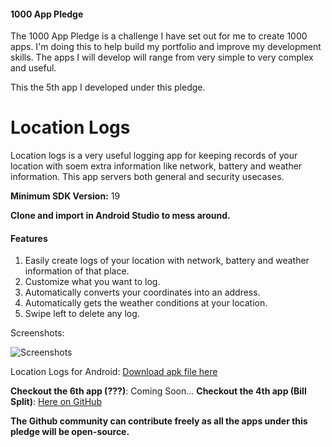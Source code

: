 #### 1000 App Pledge

The 1000 App Pledge is a challenge I have set out for me to create 1000 apps. I'm doing this to help build my portfolio and improve my development skills. The apps I will develop will range from very simple to very complex and useful.

This the 5th app I developed under this pledge.

# Location Logs
Location logs is a very useful logging app for keeping records of your location with soem extra information like network, battery and weather information. This app servers both general and security usecases.

**Minimum SDK Version:** 19

**Clone and import in Android Studio to mess around.**

#### Features
1. Easily create logs of your location with network, battery and weather information of that place.
2. Customize what you want to log.
3. Automatically converts your coordinates into an address.
4. Automatically gets the weather conditions at your location.
5. Swipe left to delete any log.

Screenshots:

![Screenshots](https://user-images.githubusercontent.com/29485313/63282207-e8b77e80-c2cb-11e9-8d8c-28a179066a1f.jpg)

Location Logs for Android: [Download apk file here](https://drive.google.com/file/d/1S_yRkcS6SVGu7b3GuNyEElXFxRE4DAAE)

**Checkout the 6th app (???)**: Coming Soon...
**Checkout the 4th app (Bill Split)**: [Here on GitHub](https://github.com/vishu103/bill-split)

**The Github community can contribute freely as all the apps under this pledge will be open-source.**
